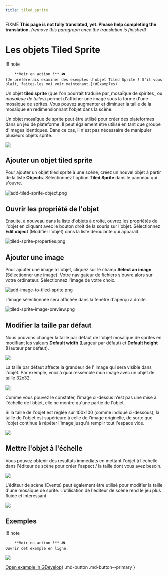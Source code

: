 ```yaml
---
title: tiled_sprite
---
```

FIXME **This page is not fully translated, yet. Please help completing the translation.**
*(remove this paragraph once the translation is finished)*

# Les objets Tiled Sprite

!!! note

        **Voir en action !** 🎮
    [Je préférerais examiner des exemples d'objet Tiled Sprite ! S'il vous plaît, faites-les moi voir maintenant.](#Examples)

Un objet **tiled sprite** (que l'on pourrait traduire par_mosaïque de spirites_ ou *mosaïque de tuiles*) permet d'afficher une image sous la forme d'une mosaïque de sprites. Vous pouvez augmenter et diminuer la taille de la mosaïque en redimensionnant l'objet dans la scène.

Un objet mosaïque de sprite peut être utilisé pour créer des plateformes dans un jeu de plateforme. Il peut également être utilisé en tant que groupe d'images identiques. Dans ce cas, il n'est pas nécessaire de manipuler plusieurs objets sprite.

![](/gdevelop5/objects/tiled-sprite-object.png)

## Ajouter un objet tiled sprite

Pour ajouter un objet tiled sprite à une scène, créez un nouvel objet à partir de la liste **Objects**. Sélectionnez l'option **Tiled Sprite** dans le panneau qui s'ouvre.

![add-tiled-sprite-object.png](/gdevelop5/objects/add-tiled-sprite-object.png)

## Ouvrir les propriété de l'objet

Ensuite, à nouveau dans la liste d'objets à droite, ouvrez les propriétés de l'objet en cliquant avec le bouton droit de la souris sur l'objet. Sélectionnez **Edit object** (Modifier l'objet) dans la liste déroulante qui apparaît.

![tiled-sprite-properties.png](/gdevelop5/objects/tiled-sprite-properties.png)

## Ajouter une image

Pour ajouter une image à l'objet, cliquez sur le champ **Select an image** (Sélectionner une image). Votre navigateur de fichiers s'ouvre alors sur votre ordinateur. Sélectionnez l'image de votre choix.

![add-image-to-tiled-sprite.png](/gdevelop5/objects/add-image-to-tiled-sprite.png)

L'image sélectionnée sera affichée dans la fenêtre d'aperçu à droite.

![tiled-sprite-image-preview.png](/gdevelop5/objects/tiled-sprite-image-preview.png)

## Modifier la taille par défaut

Nous pouvons changer la taille par défaut de l'objet mosaïque de sprites en modifiant les valeurs **Default width** (Largeur par défaut) et **Default height** (Hauteur par défaut).

![](/gdevelop5/objects/tiled-sprite-default-size.png)

La taille par défaut affecte la grandeur de l' image qui sera visible dans l'objet. Par exemple, voici à quoi ressemble mon image avec un objet de taille 32x32.

![](/gdevelop5/objects/tiled-sprite-3232.png)

Comme vous pouvez le constater, l’image ci-dessus n’est pas une mise à l'échelle de l’objet, elle ne montre qu'une partie de l'objet.

Si la taille de l'objet est réglée sur 100x100 (comme indiqué ci-dessous), la taille de l'objet est supérieure à celle de l'image originelle, de sorte que l'objet continue à répéter l'image jusqu'à remplir tout l'espace vide.

![](/gdevelop5/objects/tiled-sprite-100100.png)

## Mettre l'objet à l'échelle

Vous pouvez obtenir des résultats immédiats en mettant l'objet à l'échelle dans l'éditeur de scène pour créer l'aspect / la taille dont vous avez besoin.

![](/gdevelop5/objects/scale-tiled-sprite.png)

L'éditeur de scène (Events) peut également être utilisé pour modifier la taille d'une mosaïque de sprite. L'utilisation de l'éditeur de scène rend le jeu plus fluide et intéressant.

![](/gdevelop5/objects/scaleasprite.png)

## Exemples

!!! note

        **Voir en action !** 🎮
    Ouvrir cet exemple en ligne.

[![](/gdevelop5/behaviors/platformerbehavior.png)](https://editor.gdevelop-app.com/?project=example://platformer)

[Open example in GDevelop](https://editor.gdevelop.io/?project=example://platformer){ .md-button .md-button--primary }

